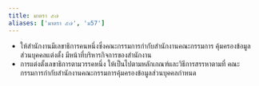 ```yaml
---
title: มาตรา ๕๗
aliases: ['มาตรา ๕๗', 'ม57']
---
```


- ให้สำนักงานมีเลขาธิการคนหนึ่งซึ่งคณะกรรมการกำกับสำนักงานคณะกรรมการ คุ้มครองข้อมูลส่วนบุคคลแต่งตั้ง มีหน้าที่บริหารกิจการของสำนักงาน
- การแต่งตั้งเลขาธิการตามวรรคหนึ่ง ให้เป็นไปตามหลักเกณฑ์และวิธีการสรรหาตามที่ คณะกรรมการกำกับสำนักงานคณะกรรมการคุ้มครองข้อมูลส่วนบุคคลกำหนด

